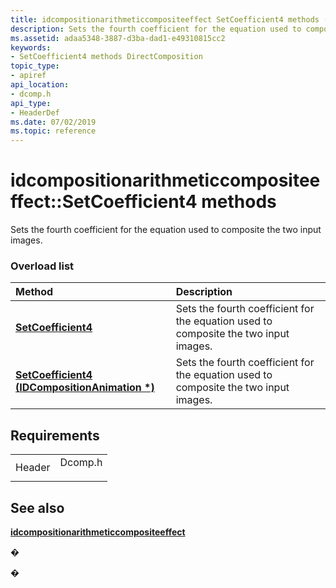 ```yaml
---
title: idcompositionarithmeticcompositeeffect SetCoefficient4 methods (Dcomp.h)
description: Sets the fourth coefficient for the equation used to composite the two input images.
ms.assetid: adaa5348-3887-d3ba-dad1-e49310815cc2
keywords:
- SetCoefficient4 methods DirectComposition
topic_type:
- apiref
api_location:
- dcomp.h
api_type:
- HeaderDef
ms.date: 07/02/2019
ms.topic: reference
---
```


# idcompositionarithmeticcompositeeffect::SetCoefficient4 methods

Sets the fourth coefficient for the equation used to composite the two input images.

### Overload list



| Method                                                                                                          | Description                                                                                     |
|:----------------------------------------------------------------------------------------------------------------|:------------------------------------------------------------------------------------------------|
| [**SetCoefficient4**](https://msdn.microsoft.com/library/Dn919706(v=VS.85).aspx)                               | Sets the fourth coefficient for the equation used to composite the two input images.<br/> |
| [**SetCoefficient4 (IDCompositionAnimation \*)**](https://msdn.microsoft.com/library/Dn919707(v=VS.85).aspx) | Sets the fourth coefficient for the equation used to composite the two input images.<br/> |



## Requirements



|                   |                                                                                    |
|-------------------|------------------------------------------------------------------------------------|
| Header<br/> | <dl> <dt>Dcomp.h</dt> </dl> |



## See also

<dl> <dt>

[**idcompositionarithmeticcompositeeffect**](https://msdn.microsoft.com/library/Dn919698(v=VS.85).aspx)
</dt> </dl>

�

�





